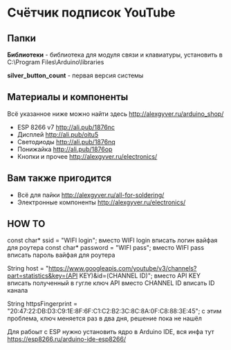 # Счётчик подписок YouTube

## Папки

**Библиотеки** - библиотека для модуля связи и клавиатуры, установить в C:\Program Files\Arduino\libraries
  
**silver_button_count** - первая версия системы

##  Материалы и компоненты
Всё указанное ниже можно найти здесь
http://alexgyver.ru/arduino_shop/

* ESP 8266 v7 http://ali.pub/1876nc
* Дисплей http://ali.pub/oitu5
* Светодиоды http://ali.pub/1876nq
* Понижайка http://ali.pub/1876op
* Кнопки и прочее http://alexgyver.ru/electronics/

## Вам также пригодится 
* Всё для пайки http://alexgyver.ru/all-for-soldering/
* Электронные компоненты http://alexgyver.ru/electronics/

## HOW TO

const char* ssid = "WIFI login";   вместо WIFI login вписать логин вайфая для роутера
const char* password = "WIFI pass";  вместо WIFI pass вписать пароль вайфая для роутера

String host = "https://www.googleapis.com/youtube/v3/channels?part=statistics&key=(API KEY)&id=(CHANNEL ID)";
вместо API KEY вписать полученный в гугле ключ API
вместо CHANNEL ID вписать ID канала

String httpsFingerprint = "20:47:22:DB:D3:C9:1E:8F:6F:C1:C2:B2:3C:8C:8A:0F:C8:88:3E:45";
с этим проблема, ключ меняется раз в два дня, решение пока не нашёл

Для рабоыт с ESP нужно установить ядро в Arduino IDE, вся инфа тут https://esp8266.ru/arduino-ide-esp8266/